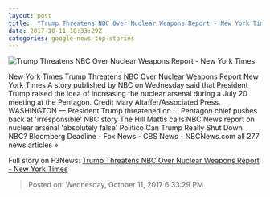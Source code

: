 ```yaml
---
layout: post
title:  "Trump Threatens NBC Over Nuclear Weapons Report - New York Times"
date: 2017-10-11 18:33:29Z
categories: google-news-top-stories
---
```


![Trump Threatens NBC Over Nuclear Weapons Report - New York Times](https://static01.nyt.com/images/2017/10/12/us/12dc-trumpnbc/12dc-trumpnbc-facebookJumbo.jpg)

New York Times Trump Threatens NBC Over Nuclear Weapons Report New York Times A story published by NBC on Wednesday said that President Trump raised the idea of increasing the nuclear arsenal during a July 20 meeting at the Pentagon. Credit Mary Altaffer/Associated Press. WASHINGTON — President Trump threatened on ... Pentagon chief pushes back at 'irresponsible' NBC story The Hill Mattis calls NBC News report on nuclear arsenal 'absolutely false' Politico Can Trump Really Shut Down NBC? Bloomberg Deadline - Fox News - CBS News - NBCNews.com all 277 news articles »


Full story on F3News: [Trump Threatens NBC Over Nuclear Weapons Report - New York Times](http://www.f3nws.com/n/3AHFVE)

> Posted on: Wednesday, October 11, 2017 6:33:29 PM
